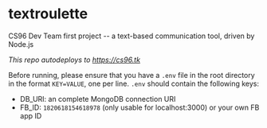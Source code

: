 # textroulette
CS96 Dev Team first project -- a text-based communication tool, driven by Node.js

*This repo autodeploys to https://cs96.tk*

Before running, please ensure that you have a `.env` file in the root directory in the format `KEY=VALUE`, one per line. `.env` should contain the following keys:

* DB_URI: an complete MongoDB connection URI
* FB_ID: `1820618154618978` (only usable for localhost:3000) or your own FB app ID
